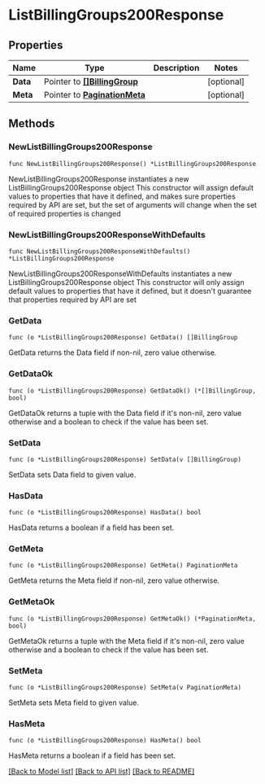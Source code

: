 # ListBillingGroups200Response

## Properties

Name | Type | Description | Notes
------------ | ------------- | ------------- | -------------
**Data** | Pointer to [**[]BillingGroup**](BillingGroup.md) |  | [optional] 
**Meta** | Pointer to [**PaginationMeta**](PaginationMeta.md) |  | [optional] 

## Methods

### NewListBillingGroups200Response

`func NewListBillingGroups200Response() *ListBillingGroups200Response`

NewListBillingGroups200Response instantiates a new ListBillingGroups200Response object
This constructor will assign default values to properties that have it defined,
and makes sure properties required by API are set, but the set of arguments
will change when the set of required properties is changed

### NewListBillingGroups200ResponseWithDefaults

`func NewListBillingGroups200ResponseWithDefaults() *ListBillingGroups200Response`

NewListBillingGroups200ResponseWithDefaults instantiates a new ListBillingGroups200Response object
This constructor will only assign default values to properties that have it defined,
but it doesn't guarantee that properties required by API are set

### GetData

`func (o *ListBillingGroups200Response) GetData() []BillingGroup`

GetData returns the Data field if non-nil, zero value otherwise.

### GetDataOk

`func (o *ListBillingGroups200Response) GetDataOk() (*[]BillingGroup, bool)`

GetDataOk returns a tuple with the Data field if it's non-nil, zero value otherwise
and a boolean to check if the value has been set.

### SetData

`func (o *ListBillingGroups200Response) SetData(v []BillingGroup)`

SetData sets Data field to given value.

### HasData

`func (o *ListBillingGroups200Response) HasData() bool`

HasData returns a boolean if a field has been set.

### GetMeta

`func (o *ListBillingGroups200Response) GetMeta() PaginationMeta`

GetMeta returns the Meta field if non-nil, zero value otherwise.

### GetMetaOk

`func (o *ListBillingGroups200Response) GetMetaOk() (*PaginationMeta, bool)`

GetMetaOk returns a tuple with the Meta field if it's non-nil, zero value otherwise
and a boolean to check if the value has been set.

### SetMeta

`func (o *ListBillingGroups200Response) SetMeta(v PaginationMeta)`

SetMeta sets Meta field to given value.

### HasMeta

`func (o *ListBillingGroups200Response) HasMeta() bool`

HasMeta returns a boolean if a field has been set.


[[Back to Model list]](../README.md#documentation-for-models) [[Back to API list]](../README.md#documentation-for-api-endpoints) [[Back to README]](../README.md)


